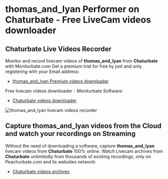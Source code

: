 # thomas_and_lyan Performer on Chaturbate - Free LiveCam videos downloader

## Chaturbate Live Videos Recorder

Monitor and record livecam videos of **thomas_and_lyan** from **Chaturbate** with Moniturbate.com
Get a premium trial for free by just and only registering with your Email address:
* [thomas_and_lyan Premium videos downloader](https://moniturbate.com/request-demo-licence-key.html)

Free livecam videos downloader - Moniturbate Software:
* [Chaturbate videos downloader](https://moniturbate.com/moniturbate-download-software.html)

![thomas_and_lyan livecam videos recorder](https://peachurnet.com/templates/moniturbate-software.png)


## Capture thomas_and_lyan videos from the Cloud and watch your recordings on Streaming

Without the need of downloading a software, capture **thomas_and_lyan** livecam videos from **Chaturbate** 100% online.
Watch Livecam archives from **Chaturbate** unlimitedly from thousands of existing recordings, only on Peachurbate.com and its websites network:
* [Chaturbate videos archives](https://peachurnet.com/)